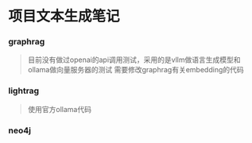 # 项目文本生成笔记

### graphrag

> 目前没有做过openai的api调用测试，采用的是vllm做语言生成模型和ollama做向量服务器的测试
> 需要修改graphrag有关embedding的代码

### lightrag

> 使用官方ollama代码

### neo4j


